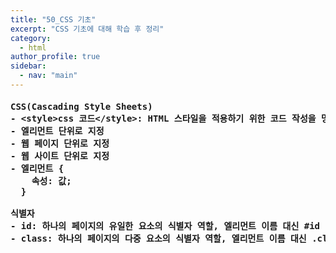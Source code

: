 ```yaml
---
title: "50_CSS 기초"
excerpt: "CSS 기초에 대해 학습 후 정리"
category: 
  - html
author_profile: true
sidebar:
  - nav: "main" 
---
```

<h4>
<pre>
CSS(Cascading Style Sheets)
- &lt;style&gt;css 코드&lt;/style&gt;: HTML 스타일을 적용하기 위한 코드 작성을 명시
- 엘리먼트 단위로 지정
- 웹 페이지 단위로 지정
- 웹 사이트 단위로 지정
- 엘리먼트 {
    속성: 값;
  }<br>
식별자
- id: 하나의 페이지의 유일한 요소의 식별자 역할, 엘리먼트 이름 대신 #id
- class: 하나의 페이지의 다중 요소의 식별자 역할, 엘리먼트 이름 대신 .class
</pre>
</h4>
